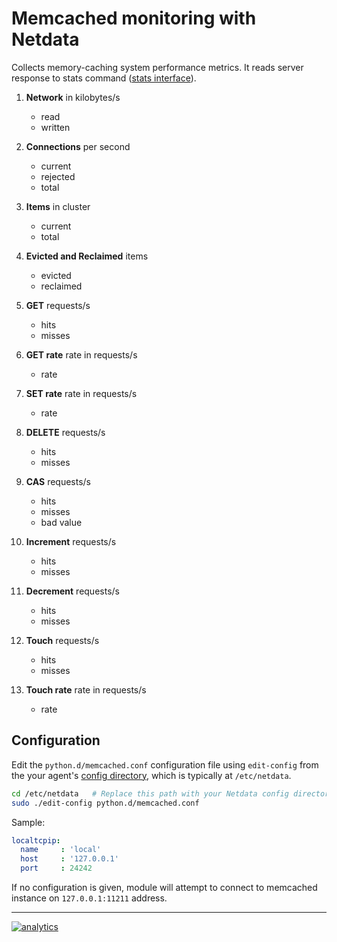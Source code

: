 <!--
title: "Memcached monitoring with Netdata"
custom_edit_url: https://github.com/netdata/netdata/edit/master/collectors/python.d.plugin/memcached/README.md
sidebar_label: "Memcached"
-->

# Memcached monitoring with Netdata

Collects memory-caching system performance metrics. It reads server response to stats command ([stats interface](https://github.com/memcached/memcached/wiki/Commands#stats)).


1.  **Network** in kilobytes/s

    -   read
    -   written

2.  **Connections** per second

    -   current
    -   rejected
    -   total

3.  **Items** in cluster

    -   current
    -   total

4.  **Evicted and Reclaimed** items

    -   evicted
    -   reclaimed

5.  **GET** requests/s

    -   hits
    -   misses

6.  **GET rate** rate in requests/s

    -   rate

7.  **SET rate** rate in requests/s

    -   rate

8.  **DELETE** requests/s

    -   hits
    -   misses

9.  **CAS** requests/s

    -   hits
    -   misses
    -   bad value

10. **Increment** requests/s

    -   hits
    -   misses

11. **Decrement** requests/s

    -   hits
    -   misses

12. **Touch** requests/s

    -   hits
    -   misses

13. **Touch rate** rate in requests/s

    -   rate

## Configuration

Edit the `python.d/memcached.conf` configuration file using `edit-config` from the your agent's [config
directory](/docs/step-by-step/step-04.md#find-your-netdataconf-file), which is typically at `/etc/netdata`.

```bash
cd /etc/netdata   # Replace this path with your Netdata config directory, if different
sudo ./edit-config python.d/memcached.conf
```

Sample:

```yaml
localtcpip:
  name     : 'local'
  host     : '127.0.0.1'
  port     : 24242
```

If no configuration is given, module will attempt to connect to memcached instance on `127.0.0.1:11211` address.

---

[![analytics](https://www.google-analytics.com/collect?v=1&aip=1&t=pageview&_s=1&ds=github&dr=https%3A%2F%2Fgithub.com%2Fnetdata%2Fnetdata&dl=https%3A%2F%2Fmy-netdata.io%2Fgithub%2Fcollectors%2Fpython.d.plugin%2Fmemcached%2FREADME&_u=MAC~&cid=5792dfd7-8dc4-476b-af31-da2fdb9f93d2&tid=UA-64295674-3)](<>)
